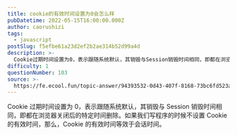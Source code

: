 ```yaml
---
title: cookie的有效时间设置为0会怎么样
pubDatetime: 2022-05-15T16:00:00.000Z
author: caorushizi
tags:
  - javascript
postSlug: f5efbe61a23d2ef2b2ae314b52d99a4d
description: >-
  Cookie过期时间设置为0，表示跟随系统默认，其销毁与Session销毁时间相同，即都在浏览器关闭后的特定时间删除。如果我们写程序的时候不设置Cookie的有效时间，那么，Cookie的有效时间等效
difficulty: 1
questionNumber: 103
source: >-
  https://fe.ecool.fun/topic-answer/94393532-0d43-407f-8168-73bc6fd523a3?orderBy=updateTime&order=desc&tagId=10
---
```


Cookie 过期时间设置为 0，表示跟随系统默认，其销毁与 Session 销毁时间相同，即都在浏览器关闭后的特定时间删除。如果我们写程序的时候不设置 Cookie 的有效时间，那么，Cookie 的有效时间等效于会话时间。
